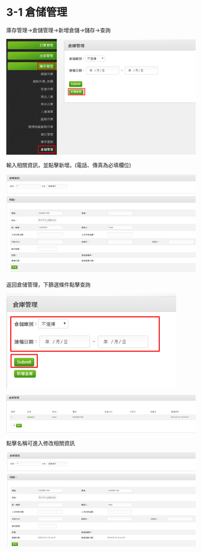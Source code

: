 # 3-1 倉储管理

庫存管理→倉儲管理→新增倉儲→儲存→查詢

![](../.gitbook/assets/image%20%28177%29.png)

輸入相關資訊，並點擊新增。\(電話、傳真為必填欄位\)

![](../.gitbook/assets/image%20%2885%29.png)

返回倉储管理，下篩選條件點擊查詢

![](../.gitbook/assets/image%20%28153%29.png)

![](../.gitbook/assets/image%20%2817%29.png)

點擊名稱可進入修改相關資訊

![](../.gitbook/assets/image%20%2880%29.png)

